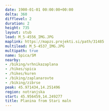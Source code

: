 ```yaml
---
date: 1900-01-01 00:00:00+00:00
delta: 360
difflevel: 2
duration: 2
height: 735
layout: stub
lead: M_5-4556_IMG.JPG
maplink: https://mapzs.projekti.si/path/31485
multilead: M_5-4537_IMG.JPG
multipath: true
name: Spica/SM
nearby:
- /biking/vrhnikazaplana
- /hikes/spica
- /hikes/kuren
- /biking/zaplanarovte
- /biking/zibrse
peak: 45.971434,14.251496
region: notranjska
start: 45.956459,14.249277
title: Planina from Stari maln
---
```

